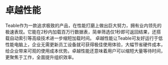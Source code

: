 # 卓越性能

Teable作为一款追求极致的产品，在性能打磨上做出巨大努力，拥有业内领先的极速表现。它能在2秒内加载百万行数据表，简单筛选仅1秒即可返回结果，还搭载自动索引等高级技术进一步缩短加载时间。 卓越性能让Teable可友好运行于低性能电脑上，企业无需更新员工设备就可获得极佳使用体验，大幅节省硬件成本，给企业带来可观的使用成本优势。卓越性能还意味着用户可以缩短大量等待时间，更聚焦于工作，全面提升组织效率。
